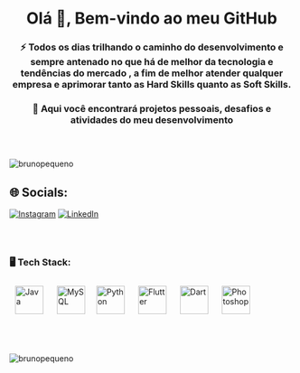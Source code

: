 <h1 align="center">Olá 👋, Bem-vindo ao meu GitHub</h1>
<h3 align="center">⚡ Todos os dias trilhando o caminho do desenvolvimento e sempre antenado no que há de melhor da tecnologia e tendências do mercado , a fim de melhor atender qualquer empresa e aprimorar tanto as Hard Skills quanto as Soft Skills.</h3>
<h3 align="center">💾 Aqui você encontrará projetos pessoais, desafios e atividades do meu desenvolvimento</h3>

<h3 align="left">‎ </h3>
<p align="left"> <img src="https://komarev.com/ghpvc/?username=brunopequeno&label =Profile%20views&color=0e75b6&style=flat" alt="brunopequeno" /> </p>


## 🌐 Socials:
[![Instagram](https://img.shields.io/badge/Instagram-%23E4405F.svg?logo=Instagram&logoColor=white)](https://instagram.com/@ofc_bruno12) [![LinkedIn](https://img.shields.io/badge/LinkedIn-%230077B5.svg?logo=linkedin&logoColor=white)](https://linkedin.com/in/bruno-pequeno-tec) 

<h3 align="left">‎ </h3>
<h3 align="left">🖥️ Tech Stack:</h3>
<p align="left"> <a href="https://www.java.com/" target="_blank"><img style="margin: 10px" src="https://profilinator.rishav.dev/skills-assets/java-original-wordmark.svg" alt="Java" height="50" /></a> <a href="https://www.mysql.com/" target="_blank"><img style="margin: 10px" src="https://profilinator.rishav.dev/skills-assets/mysql-original-wordmark.svg" alt="MySQL" height="50" /></a><a href="https://www.python.org/" target="_blank"><img style="margin: 10px" src="https://profilinator.rishav.dev/skills-assets/python-original.svg" alt="Python" height="50" /></a> <a href="https://flutter.dev/" target="_blank"><img style="margin: 10px" src="https://profilinator.rishav.dev/skills-assets/flutterio-icon.svg" alt="Flutter" height="50" /></a> <a href="https://dart.dev/" target="_blank"><img style="margin: 10px" src="https://profilinator.rishav.dev/skills-assets/dartlang-icon.svg" alt="Dart" height="50" /></a> <a href="https://www.adobe.com/in/products/photoshop.html" target="_blank"><img style="margin: 10px" src="https://profilinator.rishav.dev/skills-assets/photoshop-plain.svg" alt="Photoshop" height="50" /></a></p> 

<h3 align="left">‎ </h3>
<p><img align="center" src="https://github-readme-stats.vercel.app/api/top-langs?username=brunopequeno&show_icons=true&theme=dark&locale=en&layout=compact" alt="brunopequeno" /></p>
